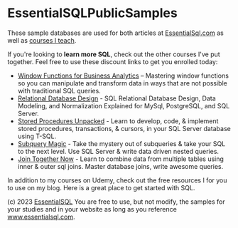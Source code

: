 # EssentialSQLPublicSamples

These sample databases are used for both articles at [EssentialSql.com](https:\\www.essentialsql.com) as well as [courses I teach](https://www.udemy.com/user/kriswenzel2/).

If you're looking to **learn more SQL**, check out the other courses I've put together.  Feel free to use these discount links to get you enrolled today:

- [Window Functions for Business Analytics](https://www.udemy.com/course/sql-window-functions-for-business-analytics/?couponCode=BONUS202302) – Mastering window functions so you can manipulate and transform data in ways that are not possible with traditional SQL queries.
- [Relational Database Design](https://www.udemy.com/course/relational-database-design-sql/?couponCode=UDEMY-BONUS) - SQL Relational Database Design, Data Modeling, and Normalization Explained for MySql, PostgreSQL, and SQL Server.
- [Stored Procedures Unpacked](https://www.udemy.com/course/stored-procedures-unpacked-learn-to-code-t-sql-stored-procs/?couponCode=UDEMY-BONUS) - Learn to develop, code, & implement stored procedures, transactions, & cursors, in your SQL Server database using T-SQL.
- [Subquery Magic](https://www.udemy.com/course/sub-query-magic-write-t-sql-subqueries-using-sql-server/?couponCode=UDEMY-BONUS) - Take the mystery out of subqueries & take your SQL to the next level. Use SQL Server & write data driven nested queries.
- [Join Together Now](https://www.udemy.com/course/join-together-now-write-t-sql-joins-using-sql-server/?couponCode=UDEMY-BONUS) - Learn to combine data from multiple tables using inner & outer sql joins.  Master database joins, write awesome queries.

In addition to my courses on Udemy, check out the free resources I for you to use on my blog.
Here is a great place to get started with SQL.


(c) 2023 [EssentialSQL](https://www.essentialsql.com/)
You are free to use, but not modify, the samples for your studies and in your website as long as you reference www.essentialsql.com.
